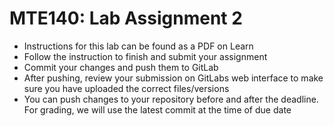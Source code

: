 # MTE140: Lab Assignment 2

* Instructions for this lab can be found as a PDF on Learn
* Follow the instruction to finish and submit your assignment
* Commit your changes and push them to GitLab
* After pushing, review your submission on GitLabs web interface to make sure you have uploaded the correct files/versions
* You can push changes to your repository before and after the deadline. For grading, we will use the latest commit at the time of due date
